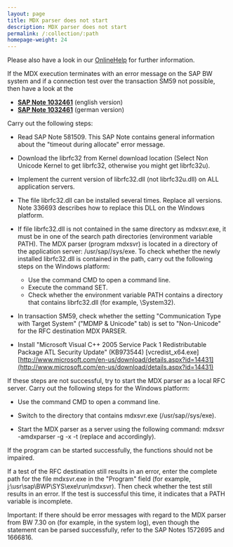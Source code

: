 ```yaml
---
layout: page
title: MDX parser does not start
description: MDX parser does not start
permalink: /:collection/:path
homepage-weight: 24
---
```


Please also have a look in our [OnlineHelp](https://help.theobald-software.com/en/) for further information.

If the MDX execution terminates with an error message on the SAP BW system and if a connection test over the transaction SM59 not possible, then have a look at the

- [**SAP Note 1032461**](/files/1032461EN.pdf) (english version) 
- [**SAP Note 1032461**](/files/1032461.pdf) (german version)

Carry out the following steps:

- Read SAP Note 581509. This SAP Note contains general information about the "timeout during allocate" error message.

- Download the librfc32 from Kernel download location (Select Non Unicode Kernel to get librfc32, otherwise you might get librfc32u).

- Implement the current version of librfc32.dll (not librfc32u.dll) on ALL application servers. 
 

- The file librfc32.dll can be installed several times. Replace all versions. Note 336693 describes how to replace this DLL on the Windows platform.

- If file librfc32.dll is not contained in the same directory as mdxsvr.exe, it must be in one of the search path directories (environment variable PATH). The MDX parser (program mdxsvr) is located in a directory of the application server: /usr/sap/<SID>/sys/exe. To check whether the newly installed librfc32.dll is contained in the path, carry out the following steps on the Windows platform:

	- Use the command CMD to open a command line.
	- Execute the command SET.
	- Check whether the environment variable PATH contains a directory that contains librfc32.dll (for example, <Windows>\System32).

- In transaction SM59, check whether the setting "Communication Type with Target System" ("MDMP & Unicode" tab) is set to "Non-Unicode" for the RFC destination MDX PARSER.

- Install "Microsoft Visual C++ 2005 Service Pack 1 Redistributable Package ATL Security Update" (KB973544) [vcredist_x64.exe]
[http://www.microsoft.com/en-us/download/details.aspx?id=14431](http://www.microsoft.com/en-us/download/details.aspx?id=14431)

If these steps are not successful, try to start the MDX parser as a local RFC server. Carry out the following steps for the Windows platform:

- Use the command CMD to open a command line.

- Switch to the directory that contains mdxsvr.exe (/usr/sap/<SID>/sys/exe).

- Start the MDX parser as a server using the following command: mdxsvr -amdxparser -g<host> -x<gateway> -t (replace <host> and <gateway> accordingly).

If the program can be started successfully, the functions should not be impaired.

If a test of the RFC destination still results in an error, enter the complete path for the file mdxsvr.exe in the "Program" field (for example, j:\usr\sap\BWP\SYS\exe\run\mdxsvr). Then check whether the test still results in an error. If the test is successful this time, it indicates that a PATH variable is incomplete.

Important: If there should be error messages with regard to the MDX parser from BW 7.30 on (for example, in the system log), even though the statement can be parsed successfully, refer to the SAP Notes 1572695 and 1666816.